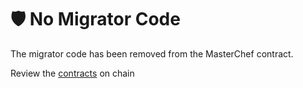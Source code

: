 # 🛡️ No Migrator Code

The migrator code has been removed from the MasterChef contract.

Review the [contracts](../tokenomics/contracts.md) on chain

